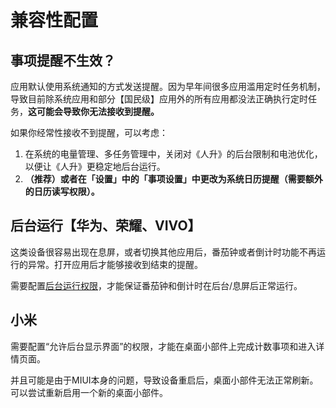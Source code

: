 # 兼容性配置

## 事项提醒不生效？

应用默认使用系统通知的方式发送提醒。因为早年间很多应用滥用定时任务机制，导致目前除系统应用和部分【国民级】应用外的所有应用都没法正确执行定时任务，**这可能会导致你无法接收到提醒。**

如果你经常性接收不到提醒，可以考虑：

1. 在系统的电量管理、多任务管理中，关闭对《人升》的后台限制和电池优化，以便让《人升》更稳定地后台运行。
2. **（推荐）或者在「设置」中的「事项设置」中更改为系统日历提醒（需要额外的日历读写权限）。**



## 后台运行【华为、荣耀、VIVO】

这类设备很容易出现在息屏，或者切换其他应用后，番茄钟或者倒计时功能不再运行的异常。打开应用后才能够接收到结束的提醒。

需要配置[后台运行权限](https://consumer.huawei.com/cn/support/content/zh-cn00426500/)，才能保证番茄钟和倒计时在后台/息屏后正常运行。



## 小米

需要配置“允许后台显示界面”的权限，才能在桌面小部件上完成计数事项和进入详情页面。

并且可能是由于MIUI本身的问题，导致设备重启后，桌面小部件无法正常刷新。可以尝试重新启用一个新的桌面小部件。

